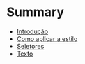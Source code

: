 # Summary

* [Introdução](README.md)
* [Como aplicar a estilo](chapter1.md)
* [Seletores](seletores.md)
* [Texto](texto.md)

